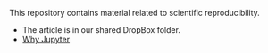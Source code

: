 
This repository contains material related to scientific reproducibility.

- The article is in our shared DropBox folder.
- [Why Jupyter](https://www.nature.com/articles/d41586-018-07196-1)
